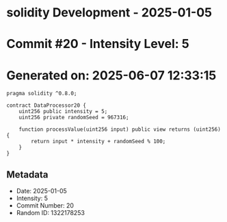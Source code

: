 ﻿# solidity Development - 2025-01-05
# Commit #20 - Intensity Level: 5
# Generated on: 2025-06-07 12:33:15
```solidity
pragma solidity ^0.8.0;

contract DataProcessor20 {
    uint256 public intensity = 5;
    uint256 private randomSeed = 967316;

    function processValue(uint256 input) public view returns (uint256) {
        return input * intensity + randomSeed % 100;
    }
}
```
## Metadata
- Date: 2025-01-05
- Intensity: 5
- Commit Number: 20
- Random ID: 1322178253
